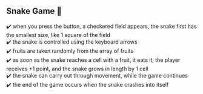 ## Snake Game 🐍

✔️ when you press the button, a checkered field appears, the snake first has the smallest size, like 1 square of the field<br>
✔️ the snake is controlled using the keyboard arrows<br>
✔️ fruits are taken randomly from the array of fruits<br>
✔️ as soon as the snake reaches a cell with a fruit, it eats it, the player receives +1 point, and the snake grows in length by 1 cell<br>
✔️ the snake can carry out through movement, while the game continues<br>
✔️ the end of the game occurs when the snake crashes into itself<br>
